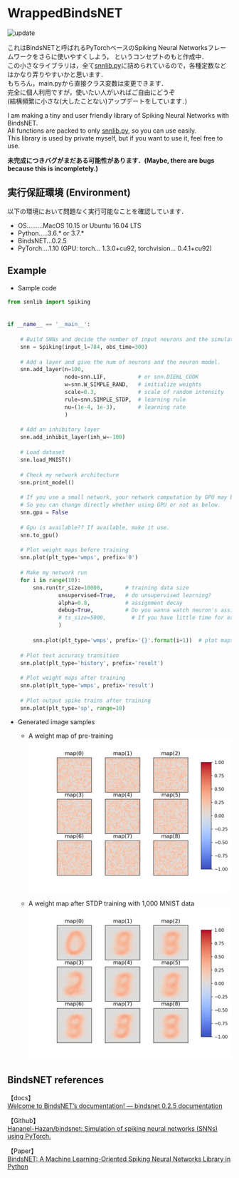 # WrappedBindsNET
![update](https://img.shields.io/badge/last%20update-2019.11.08-lightgray.svg?style=flat)

これはBindsNETと呼ばれるPyTorchベースのSpiking Neural Networksフレームワークをさらに使いやすくしよう，
というコンセプトのもと作成中．  
この小さなライブラリは，全て[snnlib.py](snnlib.py)に詰められているので，各種定数などはかなり弄りやすいかと思います．  
もちろん，main.pyから直接クラス変数は変更できます．  
完全に個人利用ですが，使いたい人がいればご自由にどうぞ   
(結構頻繁に小さな(大したことない)アップデートをしています．)   
  
I am making a tiny and user friendly library of Spiking Neural Networks with BindsNET.  
All functions are packed to only [snnlib.py](snnlib.py), so you can use easily.  
This library is used by private myself, but if you want to use it, feel free to use.  
  
**未完成につきバグがまだある可能性があります．(Maybe, there are bugs because this is incompletely.)**   

## 実行保証環境 (Environment)
以下の環境において問題なく実行可能なことを確認しています．  

* OS.........MacOS 10.15 or Ubuntu 16.04 LTS
* Python.....3.6.* or 3.7.*
* BindsNET...0.2.5
* PyTorch....1.10 
  (GPU: torch... 1.3.0+cu92, torchvision... 0.4.1+cu92)

## Example
* Sample code
```python
from snnlib import Spiking


if __name__ == '__main__':

    # Build SNNs and decide the number of input neurons and the simulation time.
    snn = Spiking(input_l=784, obs_time=300)

    # Add a layer and give the num of neurons and the neuron model.
    snn.add_layer(n=100,
                  node=snn.LIF,          # or snn.DIEHL_COOK
                  w=snn.W_SIMPLE_RAND,   # initialize weights
                  scale=0.3,             # scale of random intensity
                  rule=snn.SIMPLE_STDP,  # learning rule
                  nu=(1e-4, 1e-3),       # learning rate
                  )

    # Add an inhibitory layer
    snn.add_inhibit_layer(inh_w=-100)

    # Load dataset
    snn.load_MNIST()

    # Check my network architecture
    snn.print_model()

    # If you use a small network, your network computation by GPU may be more slowly than CPU.
    # So you can change directly whether using GPU or not as below.
    snn.gpu = False

    # Gpu is available?? If available, make it use.
    snn.to_gpu()

    # Plot weight maps before training
    snn.plot(plt_type='wmps', prefix='0')

    # Make my network run
    for i in range(10):
        snn.run(tr_size=10000,       # training data size
                unsupervised=True,   # do unsupervised learning?
                alpha=0.8,           # assignment decay
                debug=True,          # Do you wanna watch neuron's assignments?
                # ts_size=5000,        # If you have little time for experiments, be able to reduce test size
                )

        snn.plot(plt_type='wmps', prefix='{}'.format(i+1))  # plot maps

    # Plot test accuracy transition
    snn.plot(plt_type='history', prefix='result')

    # Plot weight maps after training
    snn.plot(plt_type='wmps', prefix='result')

    # Plot output spike trains after training
    snn.plot(plt_type='sp', range=10)

```

* Generated image samples
    * A weight map of pre-training 
      ![pre_training](sample_images/pre_weight_maps.png)  
        
    * A weight map after STDP training with 1,000 MNIST data
      ![pre_training](sample_images/result_weight_maps.png)  


## BindsNET references
【docs】  
 [Welcome to BindsNET’s documentation! &mdash; bindsnet 0.2.5 documentation](https://bindsnet-docs.readthedocs.io)  
 
【Github】  
[Hananel-Hazan/bindsnet: Simulation of spiking neural networks (SNNs) using PyTorch.](https://github.com/Hananel-Hazan/bindsnet)  

【Paper】  
[BindsNET: A Machine Learning-Oriented Spiking Neural Networks Library in Python](https://www.frontiersin.org/articles/10.3389/fninf.2018.00089/full)

